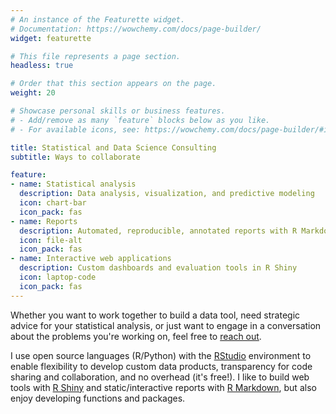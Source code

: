 ```yaml
---
# An instance of the Featurette widget.
# Documentation: https://wowchemy.com/docs/page-builder/
widget: featurette

# This file represents a page section.
headless: true

# Order that this section appears on the page.
weight: 20

# Showcase personal skills or business features.
# - Add/remove as many `feature` blocks below as you like.
# - For available icons, see: https://wowchemy.com/docs/page-builder/#icons

title: Statistical and Data Science Consulting
subtitle: Ways to collaborate

feature:
- name: Statistical analysis
  description: Data analysis, visualization, and predictive modeling
  icon: chart-bar
  icon_pack: fas
- name: Reports
  description: Automated, reproducible, annotated reports with R Markdown
  icon: file-alt
  icon_pack: fas
- name: Interactive web applications
  description: Custom dashboards and evaluation tools in R Shiny
  icon: laptop-code
  icon_pack: fas
---
```


Whether you want to work together to build a data tool, need strategic advice for your statistical analysis, or just want to engage in a conversation about the problems you're working on, feel free to [reach out](/#contact). 

I use open source languages (R/Python) with the [RStudio](https://www.rstudio.com/products/rstudio/) environment to enable flexibility to develop custom data products, transparency for code sharing and collaboration, and no overhead (it's free!). I like to build web tools with [R Shiny](https://shiny.rstudio.com/) and static/interactive reports with [R Markdown](https://rmarkdown.rstudio.com/), but also enjoy developing functions and packages.
